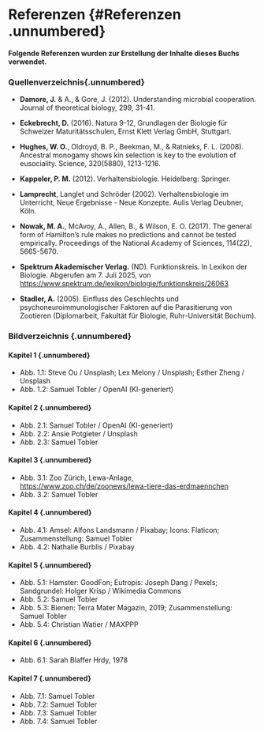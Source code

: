 # Referenzen {#Referenzen .unnumbered}

**Folgende Referenzen wurden zur Erstellung der Inhalte dieses Buchs verwendet.**

### Quellenverzeichnis{.unnumbered}

- **Damore, J.** & A., & Gore, J. (2012). Understanding microbial cooperation. Journal of theoretical biology, 299, 31-41.

- **Eckebrecht, D.** (2016). Natura 9-12, Grundlagen der Biologie für Schweizer Maturitätsschulen,
Ernst Klett Verlag GmbH, Stuttgart.

- **Hughes, W. O.**, Oldroyd, B. P., Beekman, M., & Ratnieks, F. L. (2008). Ancestral monogamy shows kin selection is key to the evolution of eusociality. Science, 320(5880), 1213-1216.

- **Kappeler, P. M.** (2012). Verhaltensbiologie. Heidelberg: Springer.

- **Lamprecht**, Langlet und Schröder (2002). Verhaltensbiologie im Unterricht, Neue Ergebnisse - Neue Konzepte. Aulis Verlag Deubner, Köln.

- **Nowak, M. A.**, McAvoy, A., Allen, B., & Wilson, E. O. (2017). The general form of Hamilton’s rule makes no predictions and cannot be tested empirically. Proceedings of the National Academy of Sciences, 114(22), 5665-5670.

- **Spektrum Akademischer Verlag.** (ND). Funktionskreis. In Lexikon der Biologie. Abgerufen am 7. Juli 2025, von https://www.spektrum.de/lexikon/biologie/funktionskreis/26063

- **Stadler, A.** (2005). Einfluss des Geschlechts und psychoneuroimmunologischer Faktoren auf die Parasitierung von Zootieren (Diplomarbeit, Fakultät für Biologie, Ruhr-Universität Bochum).



### Bildverzeichnis {.unnumbered}


#### Kapitel 1 {.unnumbered}

- Abb. 1.1: Steve Ou / Unsplash; Lex Melony / Unsplash; Esther Zheng / Unsplash 
- Abb. 1.2: Samuel Tobler / OpenAI (KI-generiert)

#### Kapitel 2 {.unnumbered}

- Abb. 2.1: Samuel Tobler / OpenAI (KI-generiert)
- Abb. 2.2: Ansie Potgieter / Unsplash
- Abb. 2.3: Samuel Tobler

#### Kapitel 3 {.unnumbered}

- Abb. 3.1: Zoo Zürich, Lewa-Anlage, https://www.zoo.ch/de/zoonews/lewa-tiere-das-erdmaennchen
- Abb. 3.2: Samuel Tobler


#### Kapitel 4 {.unnumbered}

- Abb. 4.1: Amsel: Alfons Landsmann / Pixabay; Icons: Flaticon; Zusammenstellung: Samuel Tobler
- Abb. 4.2: Nathalie Burblis / Pixabay


#### Kapitel 5 {.unnumbered}

- Abb. 5.1: Hamster: GoodFon; Eutropis: Joseph Dang / Pexels; Sandgrundel: Holger Krisp / Wikimedia Commons
- Abb. 5.2: Samuel Tobler
- Abb. 5.3: Bienen: Terra Mater Magazin, 2019; Zusammenstellung: Samuel Tobler
- Abb. 5.4: Christian Watier / MAXPPP


#### Kapitel 6 {.unnumbered}

- Abb. 6.1: Sarah Blaffer Hrdy, 1978


#### Kapitel 7 {.unnumbered}

- Abb. 7.1: Samuel Tobler
- Abb. 7.2: Samuel Tobler
- Abb. 7.3: Samuel Tobler
- Abb. 7.4: Samuel Tobler


<br>
